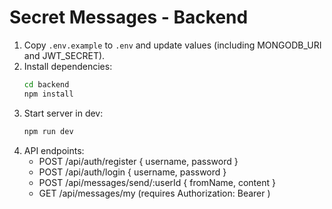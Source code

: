 # Secret Messages - Backend

1. Copy `.env.example` to `.env` and update values (including MONGODB_URI and JWT_SECRET).
2. Install dependencies:
   ```bash
   cd backend
   npm install
   ```
3. Start server in dev:
   ```bash
   npm run dev
   ```
4. API endpoints:
   - POST /api/auth/register { username, password }
   - POST /api/auth/login { username, password }
   - POST /api/messages/send/:userId { fromName, content }
   - GET  /api/messages/my (requires Authorization: Bearer <token>)
